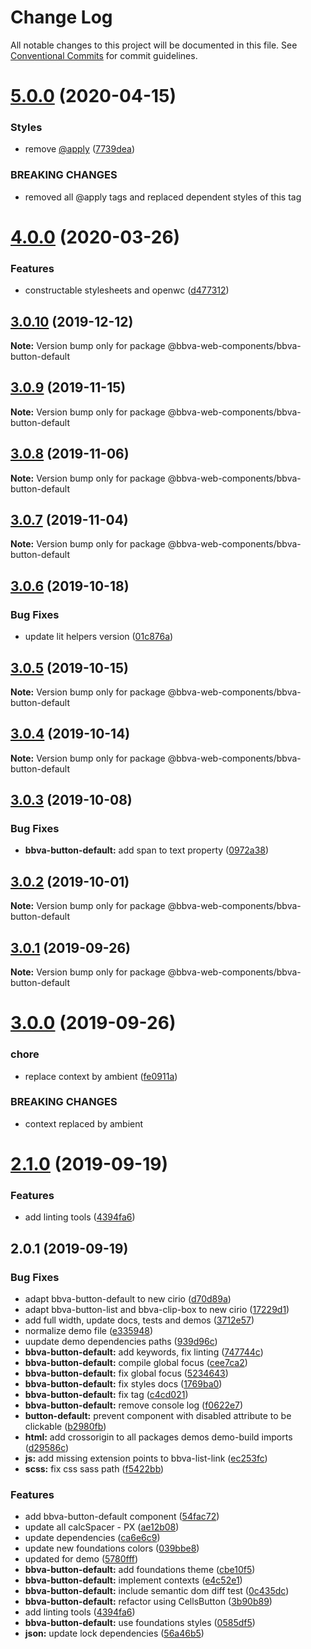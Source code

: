 # Change Log

All notable changes to this project will be documented in this file.
See [Conventional Commits](https://conventionalcommits.org) for commit guidelines.

# [5.0.0](http://globaldevtools.bbva.com:7999/bbva_global_ui_studio_web_components/bbva-web-components-app/compare/@bbva-web-components/bbva-button-default@4.0.0...@bbva-web-components/bbva-button-default@5.0.0) (2020-04-15)

### Styles

- remove [@apply](http://globaldevtools.bbva.com:7999/apply) ([7739dea](http://globaldevtools.bbva.com:7999/bbva_global_ui_studio_web_components/bbva-web-components-app/commits/7739dea728bc8e90ac1d596b53911779e5fd1a04))

### BREAKING CHANGES

- removed all @apply tags and replaced dependent styles of this tag

# [4.0.0](http://globaldevtools.bbva.com:7999/bbva_global_ui_studio_web_components/bbva-web-components-app/compare/@bbva-web-components/bbva-button-default@3.0.10...@bbva-web-components/bbva-button-default@4.0.0) (2020-03-26)

### Features

- constructable stylesheets and openwc ([d477312](http://globaldevtools.bbva.com:7999/bbva_global_ui_studio_web_components/bbva-web-components-app/commits/d4773124f5a6ecda53e0e4d935bc988591f6c451))

## [3.0.10](http://globaldevtools.bbva.com:7999/bbva_global_ui_studio_web_components/bbva-web-components/compare/@bbva-web-components/bbva-button-default@3.0.9...@bbva-web-components/bbva-button-default@3.0.10) (2019-12-12)

**Note:** Version bump only for package @bbva-web-components/bbva-button-default

## [3.0.9](http://globaldevtools.bbva.com:7999/bbva_global_ui_studio_web_components/bbva-web-components/compare/@bbva-web-components/bbva-button-default@3.0.8...@bbva-web-components/bbva-button-default@3.0.9) (2019-11-15)

**Note:** Version bump only for package @bbva-web-components/bbva-button-default

## [3.0.8](http://globaldevtools.bbva.com:7999/bbva_global_ui_studio_web_components/bbva-web-components/compare/@bbva-web-components/bbva-button-default@3.0.7...@bbva-web-components/bbva-button-default@3.0.8) (2019-11-06)

**Note:** Version bump only for package @bbva-web-components/bbva-button-default

## [3.0.7](http://globaldevtools.bbva.com:7999/bbva_global_ui_studio_web_components/bbva-web-components/compare/@bbva-web-components/bbva-button-default@3.0.6...@bbva-web-components/bbva-button-default@3.0.7) (2019-11-04)

**Note:** Version bump only for package @bbva-web-components/bbva-button-default

## [3.0.6](http://globaldevtools.bbva.com:7999/cellscataloggovernance/bbva-web-components-fork/compare/@bbva-web-components/bbva-button-default@3.0.5...@bbva-web-components/bbva-button-default@3.0.6) (2019-10-18)

### Bug Fixes

- update lit helpers version ([01c876a](http://globaldevtools.bbva.com:7999/cellscataloggovernance/bbva-web-components-fork/commits/01c876aa84cfe98b6abbd2379127ad84df6a6cf4))

## [3.0.5](http://globaldevtools.bbva.com:7999/cellscataloggovernance/bbva-web-components-fork/compare/@bbva-web-components/bbva-button-default@3.0.4...@bbva-web-components/bbva-button-default@3.0.5) (2019-10-15)

**Note:** Version bump only for package @bbva-web-components/bbva-button-default

## [3.0.4](http://globaldevtools.bbva.com:7999/bbva_global_ui_studio_web_components/bbva-web-components/compare/@bbva-web-components/bbva-button-default@3.0.3...@bbva-web-components/bbva-button-default@3.0.4) (2019-10-14)

**Note:** Version bump only for package @bbva-web-components/bbva-button-default

## [3.0.3](http://globaldevtools.bbva.com:7999/cellscataloggovernance/bbva-web-components-fork/compare/@bbva-web-components/bbva-button-default@3.0.2...@bbva-web-components/bbva-button-default@3.0.3) (2019-10-08)

### Bug Fixes

- **bbva-button-default:** add span to text property ([0972a38](http://globaldevtools.bbva.com:7999/cellscataloggovernance/bbva-web-components-fork/commits/0972a38))

## [3.0.2](http://globaldevtools.bbva.com:7999/bbva_global_ui_studio_web_components/bbva-web-components/compare/@bbva-web-components/bbva-button-default@3.0.1...@bbva-web-components/bbva-button-default@3.0.2) (2019-10-01)

**Note:** Version bump only for package @bbva-web-components/bbva-button-default

## [3.0.1](http://globaldevtools.bbva.com:7999/bbva_global_ui_studio_web_components/bbva-web-components/compare/@bbva-web-components/bbva-button-default@3.0.0...@bbva-web-components/bbva-button-default@3.0.1) (2019-09-26)

**Note:** Version bump only for package @bbva-web-components/bbva-button-default

# [3.0.0](http://globaldevtools.bbva.com:7999/cellscataloggovernance/bbva-web-components-fork/compare/@bbva-web-components/bbva-button-default@2.1.0...@bbva-web-components/bbva-button-default@3.0.0) (2019-09-26)

### chore

- replace context by ambient ([fe0911a](http://globaldevtools.bbva.com:7999/cellscataloggovernance/bbva-web-components-fork/commits/fe0911a))

### BREAKING CHANGES

- context replaced by ambient

# [2.1.0](http://globaldevtools.bbva.com:7999/cellscataloggovernance/bbva-web-components-fork/compare/@bbva-web-components/bbva-button-default@2.0.1...@bbva-web-components/bbva-button-default@2.1.0) (2019-09-19)

### Features

- add linting tools ([4394fa6](https://globaldevtools.bbva.com/bitbucket/projects/bbva_global_ui_studio_web_components/repos/bbva-web-components/commits/4394fa6))

## 2.0.1 (2019-09-19)

### Bug Fixes

- adapt bbva-button-default to new cirio ([d70d89a](https://globaldevtools.bbva.com/bitbucket/projects/bbva_global_ui_studio_web_components/repos/bbva-web-components/commits/d70d89a))
- adapt bbva-button-list and bbva-clip-box to new cirio ([17229d1](https://globaldevtools.bbva.com/bitbucket/projects/bbva_global_ui_studio_web_components/repos/bbva-web-components/commits/17229d1))
- add full width, update docs, tests and demos ([3712e57](https://globaldevtools.bbva.com/bitbucket/projects/bbva_global_ui_studio_web_components/repos/bbva-web-components/commits/3712e57))
- normalize demo file ([e335948](https://globaldevtools.bbva.com/bitbucket/projects/bbva_global_ui_studio_web_components/repos/bbva-web-components/commits/e335948))
- uupdate demo dependencies paths ([939d96c](https://globaldevtools.bbva.com/bitbucket/projects/bbva_global_ui_studio_web_components/repos/bbva-web-components/commits/939d96c))
- **bbva-button-default:** add keywords, fix linting ([747744c](https://globaldevtools.bbva.com/bitbucket/projects/bbva_global_ui_studio_web_components/repos/bbva-web-components/commits/747744c))
- **bbva-button-default:** compile global focus ([cee7ca2](https://globaldevtools.bbva.com/bitbucket/projects/bbva_global_ui_studio_web_components/repos/bbva-web-components/commits/cee7ca2))
- **bbva-button-default:** fix global focus ([5234643](https://globaldevtools.bbva.com/bitbucket/projects/bbva_global_ui_studio_web_components/repos/bbva-web-components/commits/5234643))
- **bbva-button-default:** fix styles docs ([1769ba0](https://globaldevtools.bbva.com/bitbucket/projects/bbva_global_ui_studio_web_components/repos/bbva-web-components/commits/1769ba0))
- **bbva-button-default:** fix tag ([c4cd021](https://globaldevtools.bbva.com/bitbucket/projects/bbva_global_ui_studio_web_components/repos/bbva-web-components/commits/c4cd021))
- **bbva-button-default:** remove console log ([f0622e7](https://globaldevtools.bbva.com/bitbucket/projects/bbva_global_ui_studio_web_components/repos/bbva-web-components/commits/f0622e7))
- **button-default:** prevent component with disabled attribute to be clickable ([b2980fb](https://globaldevtools.bbva.com/bitbucket/projects/bbva_global_ui_studio_web_components/repos/bbva-web-components/commits/b2980fb))
- **html:** add crossorigin to all packages demos demo-build imports ([d29586c](https://globaldevtools.bbva.com/bitbucket/projects/bbva_global_ui_studio_web_components/repos/bbva-web-components/commits/d29586c))
- **js:** add missing extension points to bbva-list-link ([ec253fc](https://globaldevtools.bbva.com/bitbucket/projects/bbva_global_ui_studio_web_components/repos/bbva-web-components/commits/ec253fc))
- **scss:** fix css sass path ([f5422bb](https://globaldevtools.bbva.com/bitbucket/projects/bbva_global_ui_studio_web_components/repos/bbva-web-components/commits/f5422bb))

### Features

- add bbva-button-default component ([54fac72](https://globaldevtools.bbva.com/bitbucket/projects/bbva_global_ui_studio_web_components/repos/bbva-web-components/commits/54fac72))
- update all calcSpacer - PX ([ae12b08](https://globaldevtools.bbva.com/bitbucket/projects/bbva_global_ui_studio_web_components/repos/bbva-web-components/commits/ae12b08))
- update dependencies ([ca6e6c9](https://globaldevtools.bbva.com/bitbucket/projects/bbva_global_ui_studio_web_components/repos/bbva-web-components/commits/ca6e6c9))
- update new foundations colors ([039bbe8](https://globaldevtools.bbva.com/bitbucket/projects/bbva_global_ui_studio_web_components/repos/bbva-web-components/commits/039bbe8))
- updated for demo ([5780fff](https://globaldevtools.bbva.com/bitbucket/projects/bbva_global_ui_studio_web_components/repos/bbva-web-components/commits/5780fff))
- **bbva-button-default:** add foundations theme ([cbe10f5](https://globaldevtools.bbva.com/bitbucket/projects/bbva_global_ui_studio_web_components/repos/bbva-web-components/commits/cbe10f5))
- **bbva-button-default:** implement contexts ([e4c52e1](https://globaldevtools.bbva.com/bitbucket/projects/bbva_global_ui_studio_web_components/repos/bbva-web-components/commits/e4c52e1))
- **bbva-button-default:** include semantic dom diff test ([0c435dc](https://globaldevtools.bbva.com/bitbucket/projects/bbva_global_ui_studio_web_components/repos/bbva-web-components/commits/0c435dc))
- **bbva-button-default:** refactor using CellsButton ([3b90b89](https://globaldevtools.bbva.com/bitbucket/projects/bbva_global_ui_studio_web_components/repos/bbva-web-components/commits/3b90b89))
- add linting tools ([4394fa6](https://globaldevtools.bbva.com/bitbucket/projects/bbva_global_ui_studio_web_components/repos/bbva-web-components/commits/4394fa6))
- **bbva-button-default:** use foundations styles ([0585df5](https://globaldevtools.bbva.com/bitbucket/projects/bbva_global_ui_studio_web_components/repos/bbva-web-components/commits/0585df5))
- **json:** update lock dependencies ([56a46b5](https://globaldevtools.bbva.com/bitbucket/projects/bbva_global_ui_studio_web_components/repos/bbva-web-components/commits/56a46b5))
